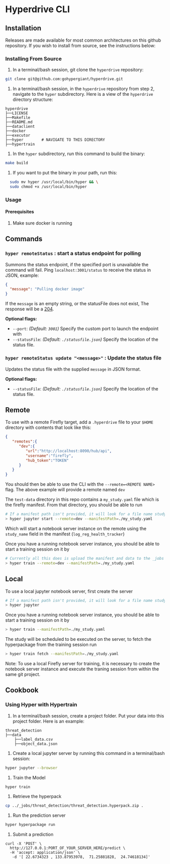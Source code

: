 # Hyperdrive CLI

## Installation

Releases are made available for most common architectures on this github repository. If you wish to install from source, see the instructions below:

### Installing From Source

1. In a terminal/bash session, git clone the `hyperdrive` repository:

```bash
git clone git@github.com:gohypergiant/hyperdrive.git
```

1. In a terminal/bash session, in the `hyperdrive` repository from step 2, navigate to the `hyper` subdirectory. Here is a view of the `hyperdrive` directory structure:

```
hyperdrive
├──LICENSE
├──Makefile
├──README.md
├──dataclient
├──docker
├──executor
├──hyper        # NAVIGATE TO THIS DIRECTORY
├──hypertrain
```

1. In the `hyper` subdirectory, run this command to build the binary:

```bash
make build
```

1. If you want to put the binary in your path, run this:

```bash
  sudo mv hyper /usr/local/bin/hyper && \
  sudo chmod +x /usr/local/bin/hyper
```


### Usage

#### Prerequisites

1.  Make sure docker is running


## Commands

### `hyper remoteStatus` : start a status endpoint for polling

Summons the status endpoint, if the specified port is unavailable the command will fail. Ping `localhost:3001/status` to receive the status in JSON, example:

```json
{
  "message": "Pulling docker image"
}
```

If the `message` is an empty string, or the statusFile does not exist, The response will be a [204](https://developer.mozilla.org/en-US/docs/Web/HTTP/Status/204).

**Optional flags:**

- `--port`: _(Default: `3001`)_ Specify the custom port to launch the endpoint with
- `--statusFile`: _(Default: `./statusfile.json`)_ Specify the location of the status file.

### `hyper remoteStatus update "<message>"` : Update the status file

Updates the status file with the supplied `message` in JSON format.

**Optional flags:**

- `--statusFile`: _(Default: `./statusfile.json`)_ Specify the location of the status file.

## Remote

To use with a remote Firefly target, add a `.hyperdrive` file to your `$HOME` directory with contents that look like this:
```json
{
   "remotes":{
      "dev":{
         "url":"http://localhost:8090/hub/api",
         "username":"firefly",
         "hub_token":"TOKEN"
      }
   }
}
```

You should then be able to use the CLI with the `--remote=<REMOTE NAME>` flag. The above example will provide a remote named `dev`


The `test-data` directory in this repo contains a `my_study.yaml` file which is the firefly manifest. From that directory, you should be able to run
```bash
# If a manifest path isn't provided, it will look for a file name study.yaml by default
> hyper jupyter start --remote=dev --manifestPath=./my_study.yaml
```
Which will start a notebook server instance on the remote using the `study_name` field in the manifest (`log_reg_health_tracker`)

Once you have a running notebook server instance, you should be able to start a training session on it by
```bash
# Currently all this does is upload the manifest and data to the _jobs folder
> hyper train --remote=dev --manifestPath=./my_study.yaml
```

## Local

To use a local jupyter notebook server, first create the server

```bash
# If a manifest path isn't provided, it will look for a file name study.yaml by default
> hyper jupyter
```

Once you have a running notebook server instance, you should be able to start a training session on it by
```bash
> hyper train --manifestPath=./my_study.yaml
```

The study will be scheduled to be executed on the server, to fetch the hyperpackage from the training session run
```bash
> hyper train fetch --manifestPath=./my_study.yaml
```


Note: To use a local Firefly server for training, it is necessary to create the notebook server instance and execute the traning session from within the same git project.

## Cookbook
### Using Hyper with Hypertrain

1. In a terminal/bash session, create a project folder. Put your data into this project folder. Here is an example:

```
threat_detection
├──data
    ├──label_data.csv
    ├──object_data.json
```

1. Create a local jupyter server by running this command in a terminal/bash session:

```bash
hyper jupyter --browser
```

1. Train the Model

```bash
hyper train
```

1. Retrieve the hyperpack

```bash
cp ../_jobs/threat_detection/threat_detection.hyperpack.zip .
```

1. Run the prediction server

```bash
hyper hyperpackage run
```

1. Submit a prediction

```
curl -X 'POST' \
  http://127.0.0.1:PORT_OF_YOUR_SERVER_HERE/predict \
  -H 'accept: application/json' \
   -d '[ 22.6734323 , 133.87953978,  71.25881828,  24.74618134]'
```
